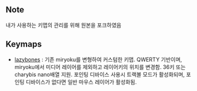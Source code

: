 ## Note

내가 사용하는 키맵의 관리를 위해 원본을 포크하였음

## Keymaps

* [lazybones](/users/lazybones/) : 기존 miryoku를 변형하여 커스텀한 키맵. QWERTY 기반이며, miryoku에서 미디어 레이어를 제외하고 레이어키의 위치를 변경함. 36키 또는 charybis nano배열 지원. 포인팅 디바이스 사용시 트랙볼 모드가 활성화되며, 포인팅 디바이스가 없다면 일반 마우스 레이어가 활성화됨.


